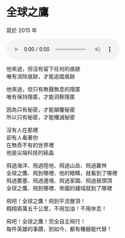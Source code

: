 # 全球之鷹

寫於 2015 年

<audio src="global_hawk.m4a" controls>
Your browser does not support the audio element.
</audio>

他來過，但沒有留下任何的痕跡<br>
唯有消除痕跡，才能追蹤痕跡

他來過，但只有無聲無息的隱匿<br>
唯有保持隱匿，才能洞察隱匿

因為只有秘密，才能顛覆秘密<br>
所以只有秘密，才能殲滅秘密

沒有人在那裡<br>
卻有人看著你<br>
在無奇不有的世界裡<br>
他是尖端科技的結晶

飛過海洋、飛過陸地、飛過山岳、飛過叢林<br>
全球之鷹、飛到哪裡、他的眼睛，就看到了哪裡<br>
飛過要塞、飛過邊境、飛過家園、飛過我頭頂<br>
全球之鷹、飛到哪裡、帝國的疆域就到了哪裡

飛吧！全球之鷹！飛到平流層頂！<br>
翱翔兩萬五千公里，不用加油！不用休息！

飛吧！全球之鷹！完全自主飛行！<br>
每件英雄的事蹟，到如今，都有機器能代替！
